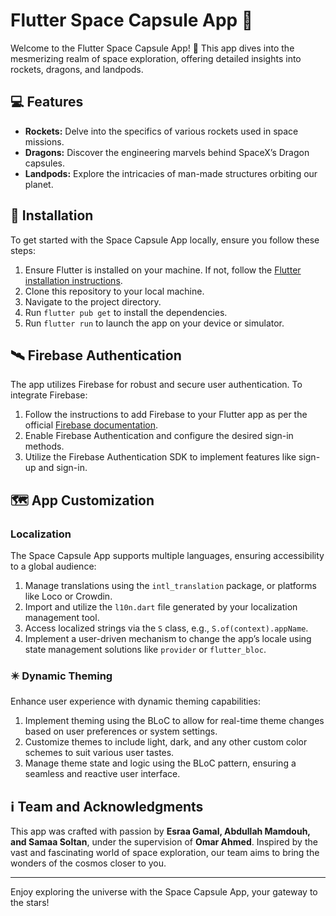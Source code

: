 # Flutter Space Capsule App 🚀

Welcome to the Flutter Space Capsule App! 👋 This app dives into the mesmerizing realm of space exploration, offering detailed insights into rockets, dragons, and landpods.

## 💻 Features
- **Rockets:** Delve into the specifics of various rockets used in space missions.
- **Dragons:** Discover the engineering marvels behind SpaceX’s Dragon capsules.
- **Landpods:** Explore the intricacies of man-made structures orbiting our planet.

## 🔻 Installation

To get started with the Space Capsule App locally, ensure you follow these steps:

1. Ensure Flutter is installed on your machine. If not, follow the [Flutter installation instructions](https://flutter.dev/docs/get-started/install).
2. Clone this repository to your local machine.
3. Navigate to the project directory.
4. Run `flutter pub get` to install the dependencies.
5. Run `flutter run` to launch the app on your device or simulator.

## 🛰️ Firebase Authentication

The app utilizes Firebase for robust and secure user authentication. To integrate Firebase:

1. Follow the instructions to add Firebase to your Flutter app as per the official [Firebase documentation](https://firebase.flutter.dev/docs/overview).
2. Enable Firebase Authentication and configure the desired sign-in methods.
3. Utilize the Firebase Authentication SDK to implement features like sign-up and sign-in.

## 🗺️ App Customization

### Localization
The Space Capsule App supports multiple languages, ensuring accessibility to a global audience:

1. Manage translations using the `intl_translation` package, or platforms like Loco or Crowdin.
2. Import and utilize the `l10n.dart` file generated by your localization management tool.
3. Access localized strings via the `S` class, e.g., `S.of(context).appName`.
4. Implement a user-driven mechanism to change the app’s locale using state management solutions like `provider` or `flutter_bloc`.

### ✴️ Dynamic Theming
Enhance user experience with dynamic theming capabilities:

1. Implement theming using the BLoC to allow for real-time theme changes based on user preferences or system settings.
2. Customize themes to include light, dark, and any other custom color schemes to suit various user tastes.
3. Manage theme state and logic using the BLoC pattern, ensuring a seamless and reactive user interface.

## ℹ️ Team and Acknowledgments

This app was crafted with passion by **Esraa Gamal, Abdullah Mamdouh, and Samaa Soltan**, under the supervision of **Omar Ahmed**. Inspired by the vast and fascinating world of space exploration, our team aims to bring the wonders of the cosmos closer to you.

---

Enjoy exploring the universe with the Space Capsule App, your gateway to the stars!
